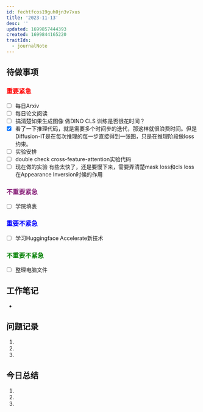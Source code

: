 ```yaml
---
id: fechtfcos19guh0jn3v7xus
title: '2023-11-13'
desc: ''
updated: 1699857444393
created: 1699844165220
traitIds:
  - journalNote
---
```

<!--
Based on the journaling method created by Intelligent Change:
- [Intelligent Change: Our Story](https://www.intelligentchange.com/pages/our-story)
- [The Five Minute Journal](https://www.intelligentchange.com/products/the-five-minute-journal)
-->



## **待做事项**

### <font color=red>**重要紧急**</font>
- [ ]  每日Arxiv
- [ ]  每日论文阅读
- [ ]  搞清楚如果生成图像 做DINO CLS 训练是否很花时间？
  - [x]  看了一下推理代码，就是需要多个时间步的迭代，那这样就很浪费时间。但是Diffusion-IT是在每次推理的每一步直接得到一张图，只是在推理阶段做loss约束。
- [ ]  实验安排
  - [ ]  double check cross-feature-attention实验代码
  - [ ]  现在做的实验 有些太快了，还是要慢下来，需要弄清楚mask loss和cls loss在Appearance Inversion时候的作用

### <font color=#871F78>**不重要紧急**</font>

- [ ] 学院填表 



### <font color=blue>**重要不紧急**</font>

- [ ] 学习Huggingface Accelerate新技术


### <font color=green>**不重要不紧急**</font>

- [ ] 整理电脑文件




## **工作笔记**
* 


## **问题记录**

1.
2.
3.


## **今日总结**

1.
2.
3.
